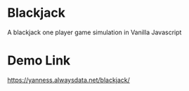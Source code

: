 # Blackjack
A blackjack one player game simulation in Vanilla Javascript

# Demo Link
https://yanness.alwaysdata.net/blackjack/
